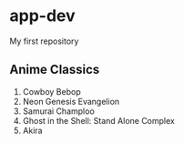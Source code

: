 # app-dev
My first repository

## Anime Classics
1. Cowboy Bebop
2. Neon Genesis Evangelion
3. Samurai Champloo
4. Ghost in the Shell: Stand Alone Complex
5. Akira
